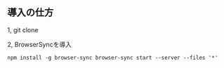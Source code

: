 


## 導入の仕方

1, git clone <br>



2, BrowserSyncを導入<br>

`
npm install -g browser-sync
browser-sync start --server --files '*'
`


